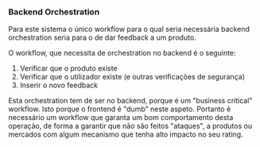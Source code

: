 ### Backend Orchestration

Para este sistema o único workflow para o qual seria necessária backend orchestration seria para o de dar feedback a um produto.

O workflow, que necessita de orchestration no backend é o seguinte:

1. Verificar que o produto existe
2. Verificar que o utilizador existe (e outras verificações de segurança)
3. Inserir o novo feedback

Esta orchestration tem de ser no backend, porque é um "business critical" workflow. Isto porque o frontend é "dumb" neste aspeto. Portanto é necessário um workflow que garanta um bom comportamento desta operação, de forma a garantir que não são feitos "ataques", a produtos ou mercados com algum mecanismo que tenha alto impacto no seu rating.
